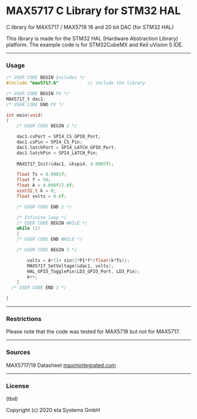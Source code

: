 # MAX5717 C Library for STM32 HAL
C library for MAX5717 / MAX5719 16 and 20 bit DAC (for STM32 HAL) 

This library is made for the STM32 HAL (Hardware Abstraction Library) platform. The example code is for STM32CubeMX and Keil uVision 5 IDE.

---

### Usage

```c
/* USER CODE BEGIN Includes */
#include "max5717.h"           // include the library
```
```c
/* USER CODE BEGIN PV */
MAX5717_t dac1;
/* USER CODE END PV */
```

```c
int main(void)
{
    /* USER CODE BEGIN 2 */

    dac1.csPort = SPI4_CS_GPIO_Port;
    dac1.csPin = SPI4_CS_Pin;
    dac1.latchPort = SPI4_LATCH_GPIO_Port;
    dac1.latchPin = SPI4_LATCH_Pin;
    
    MAX5717_Init(&dac1, &hspi4, 4.0965f);

    float Ts = 0.0001f;
    float f = 50;
    float A = 4.096f/2.0f;
    uint32_t k = 0;
    float volts = 0.0f;

    /* USER CODE END 2 */

    /* Infinite loop */
    /* USER CODE BEGIN WHILE */
    while (1)
    {
    /* USER CODE END WHILE */

    /* USER CODE BEGIN 3 */

        volts = A*(1+ sin(2*PI*f*(float)k*Ts));
        MAX5717_SetVoltage(&dac1, volts);
        HAL_GPIO_TogglePin(LD3_GPIO_Port, LD3_Pin);
        k++;
    }
  /* USER CODE END 3 */

}

```

---

### Restrictions

Please note that the code was tested for MAX5719 but not for MAX5717.

---

### Sources

MAX5717/19 Datasheet [maximintegrated.com](https://datasheets.maximintegrated.com/en/ds/MAX5717-MAX5719.pdf)

---

### License

(tbd)

Copyright (c) 2020 eta Systems GmbH

